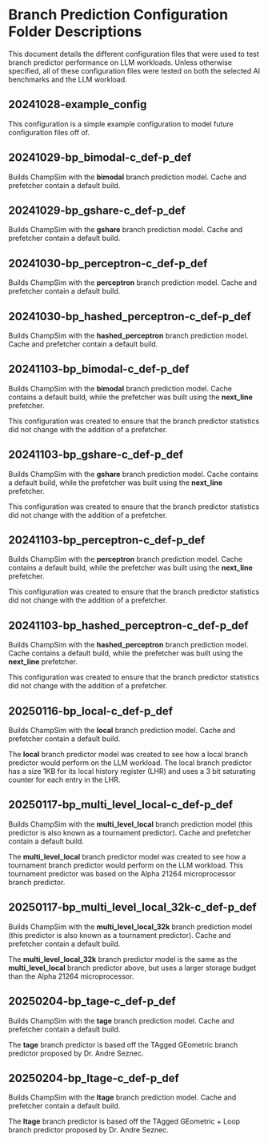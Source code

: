 # Branch Prediction Configuration Folder Descriptions
This document details the different configuration files that were used to test branch predictor performance on LLM workloads. Unless otherwise specified, all of these configuration files were tested on both the selected AI benchmarks and the LLM workload.

## 20241028-example_config
This configuration is a simple example configuration to model future configuration files off of.

## 20241029-bp_bimodal-c_def-p_def
Builds ChampSim with the **bimodal** branch prediction model. Cache and prefetcher contain a default build. 

## 20241029-bp_gshare-c_def-p_def
Builds ChampSim with the **gshare** branch prediction model. Cache and prefetcher contain a default build. 

## 20241030-bp_perceptron-c_def-p_def
Builds ChampSim with the **perceptron** branch prediction model. Cache and prefetcher contain a default build. 

## 20241030-bp_hashed_perceptron-c_def-p_def
Builds ChampSim with the **hashed_perceptron** branch prediction model. Cache and prefetcher contain a default build. 

## 20241103-bp_bimodal-c_def-p_def
Builds ChampSim with the **bimodal** branch prediction model. Cache contains a default build, while the prefetcher was built using the **next_line** prefetcher.

This configuration was created to ensure that the branch predictor statistics did not change with the addition of a prefetcher. 

## 20241103-bp_gshare-c_def-p_def
Builds ChampSim with the **gshare** branch prediction model. Cache contains a default build, while the prefetcher was built using the **next_line** prefetcher.

This configuration was created to ensure that the branch predictor statistics did not change with the addition of a prefetcher. 

## 20241103-bp_perceptron-c_def-p_def
Builds ChampSim with the **perceptron** branch prediction model. Cache contains a default build, while the prefetcher was built using the **next_line** prefetcher.

This configuration was created to ensure that the branch predictor statistics did not change with the addition of a prefetcher. 

## 20241103-bp_hashed_perceptron-c_def-p_def
Builds ChampSim with the **hashed_perceptron** branch prediction model. Cache contains a default build, while the prefetcher was built using the **next_line** prefetcher.

This configuration was created to ensure that the branch predictor statistics did not change with the addition of a prefetcher. 

## 20250116-bp_local-c_def-p_def
Builds ChampSim with the **local** branch prediction model. Cache and prefetcher contain a default build. 

The **local** branch predictor model was created to see how a local branch predictor would perform on the LLM workload. The local branch predictor has a size 1KB for its local history register (LHR) and uses a 3 bit saturating counter for each entry in the LHR. 

## 20250117-bp_multi_level_local-c_def-p_def
Builds ChampSim with the **multi_level_local** branch prediction model (this predictor is also known as a tournament predictor). Cache and prefetcher contain a default build. 

The **multi_level_local** branch predictor model was created to see how a tournament branch predictor would perform on the LLM workload. This tournament predictor was based on the Alpha 21264 microprocessor branch predictor.

## 20250117-bp_multi_level_local_32k-c_def-p_def
Builds ChampSim with the **multi_level_local_32k** branch prediction model (this predictor is also known as a tournament predictor). Cache and prefetcher contain a default build. 

The **multi_level_local_32k** branch predictor model is the same as the **multi_level_local** branch predictor above, but uses a larger storage budget than the Alpha 21264 microprocessor.

## 20250204-bp_tage-c_def-p_def
Builds ChampSim with the **tage** branch prediction model. Cache and prefetcher contain a default build. 

The **tage** branch predictor is based off the TAgged GEometric branch predictor proposed by Dr. Andre Seznec.

## 20250204-bp_ltage-c_def-p_def
Builds ChampSim with the **ltage** branch prediction model. Cache and prefetcher contain a default build. 

The **ltage** branch predictor is based off the TAgged GEometric + Loop branch predictor proposed by Dr. Andre Seznec.




